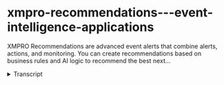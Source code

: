 # xmpro-recommendations---event-intelligence-applications
<!-- embeded video removed -->



XMPRO Recommendations are advanced event alerts that combine alerts, actions, and monitoring. You can create recommendations based on business rules and AI logic to recommend the best next...
<details>
<summary>Transcript</summary>XMPRO Recommendations are advanced event alerts that combine alerts, actions, and monitoring. You can create recommendations based on business rules and AI logic to recommend the best next...
ex-emperor recommendations are advanced

event alerts that combines alerts

actions and monitoring it creates new

event alerts based on business rules and

or AR logic and it recommends the best

next action based on expert suggestions

it also monitors the actions and the

outcomes to close the loop on event

response

this means that operations can respond

to critical events based on expert

knowledge in the organization before the

opportunity expires while managers can

close the loop by monitoring that it's

done in a timely and appropriate manner

let me run you through the exemplary

recommendations creating simple

applications thought by bringing in data

from multiple data sources and we create

some application or visualization around

it and then put that in front of users

to respond to key or critical business

events with recommended actions based on

the knowledge of those experts in the

organization and that is the role of

recommendations in there in the

excellent pro system so let me show you

how that works this is an example of an

XM pro event app it was configured with

our app designer and it features an

event board in this instance that

highlights key events that are starting

to happen across certain areas of my

plant and certain equipment and for each

of those they are recommendations which

were triggered based on conditions for

this as well as recommended actions on

what to take and again there's some

other additional information from a

application point of view that might be

interesting for us what I'm interested

in at this stage is the recommendation

around this bump now I could drill into

the actual bump and look at it but what

I'll do from here is just have a quick

look and see what this recommendation is

what the alert was that triggered it and

what the recommended action is around

resolving this let me draw into this

bump so this is the data that triggered

that recommendation for certain

conditions when

it and I'll demonstrate that in a minute

what those rules are behind this but

this was the die turn that they

triggered that these are some of the

instructions around how to potentially

do this but because I've been working on

this blonde for a long time and I also

know some of the other conditions and

other equipment I could provide a

comment and you from my expert point of

view and provide input to the person

that actually needs to go and do

something on this now in this example

there's potentially a problem with the

in-line fault on the cooling tower and

that's why we're eating something around

the block suction pipe and it's causing

a challenge with the discharge pressure

so this is one of the mechanisms of

capturing knowledge that's been there

for a long for a long time people who

have had experience on that plant or

that type of equipment you can very

quickly identify some of the key things

that we might need to do so now that

I've done that I can either

automatically create a work order or

work request into a back-end system but

in this instance I will just put in this

work request number that I've created in

my yeah M system or plant maintenance

system and it will then as soon as I

save this and it finds that a

maintenance plan or someone has created

a work order for that it would then

bring that work order information back

for me in real time so that I can see

this has been actioned that information

is then brought together in terms of

looking at how we follow this process so

I can now monitor and that there was an

alert that I put in a request and that

request at some stage is turned into a

work order and I can also monitor the

work order status to make sure that

these alerts are being addressed now

how we set these alerts up is under the

rules side of it so we manage the

recommendations and again this is a kind

of a global view of all the

recommendations and I can resolve them

are they individually or as a group but

what I'll do in this instance is

actually look at the rules behind them

how do we set up these recommendations

now that specific one for the pump on

the discharge brazier and I'm gonna this

is not a detailed explanation but just a

very high-level explanation of how you

would put that together we had that out

of efficiency range rule so that you can

have multiple rules that you set up and

in this instance this information for

this rule comes from the data stream

that sits behind it so we've got real

time flowing data and this then

interrogate that data based on the

frequency that you said it could be

every second every five minutes if

you're half an hour half a day or a day

or whatever works for this specific

business guys in terms of how frequently

we want to run and check that against

this rule we've said the the parameters

for that it doesn't have to be a numeric

number it could also bring back me if I

use for example feed right and versus

flour right so if the flour is really

less than the feed right then I might

want to trigger this so this is how you

set up recommendations and those

recommendations are the ones that you

saw at the front where it creates those

red bubbles or red dots to tell me that

there's something wrong and I can now

quickly see key events I can quickly see

what the recommendations are and then I

can start monitoring the process in

terms of how long did it take to

generate in terms of someone being

assigned assigned to resolve and on how

long does it take us to resolve these

and also how many of these

recommendations are being acted upon and

that provides the full feedback loop to

make sure that we don't only alert but

we also recommend what to do and then

check that that is being done in the

best and timely way
</details>